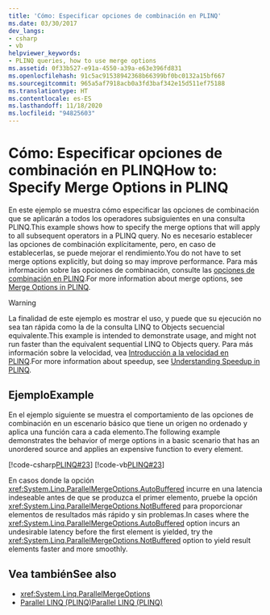 ```yaml
---
title: 'Cómo: Especificar opciones de combinación en PLINQ'
ms.date: 03/30/2017
dev_langs:
- csharp
- vb
helpviewer_keywords:
- PLINQ queries, how to use merge options
ms.assetid: 0f33b527-e91a-4550-a39a-e63e396fd831
ms.openlocfilehash: 91c5ac91538942368b66399bf0bc0132a15bf667
ms.sourcegitcommit: 965a5af7918acb0a3fd3baf342e15d511ef75188
ms.translationtype: HT
ms.contentlocale: es-ES
ms.lasthandoff: 11/18/2020
ms.locfileid: "94825603"
---
```

# <a name="how-to-specify-merge-options-in-plinq"></a><span data-ttu-id="cac70-102">Cómo: Especificar opciones de combinación en PLINQ</span><span class="sxs-lookup"><span data-stu-id="cac70-102">How to: Specify Merge Options in PLINQ</span></span>
<span data-ttu-id="cac70-103">En este ejemplo se muestra cómo especificar las opciones de combinación que se aplicarán a todos los operadores subsiguientes en una consulta PLINQ.</span><span class="sxs-lookup"><span data-stu-id="cac70-103">This example shows how to specify the merge options that will apply to all subsequent operators in a PLINQ query.</span></span> <span data-ttu-id="cac70-104">No es necesario establecer las opciones de combinación explícitamente, pero, en caso de establecerlas, se puede mejorar el rendimiento.</span><span class="sxs-lookup"><span data-stu-id="cac70-104">You do not have to set merge options explicitly, but doing so may improve performance.</span></span> <span data-ttu-id="cac70-105">Para más información sobre las opciones de combinación, consulte las [opciones de combinación en PLINQ](merge-options-in-plinq.md).</span><span class="sxs-lookup"><span data-stu-id="cac70-105">For more information about merge options, see [Merge Options in PLINQ](merge-options-in-plinq.md).</span></span>  
  
> [!WARNING]
> <span data-ttu-id="cac70-106">La finalidad de este ejemplo es mostrar el uso, y puede que su ejecución no sea tan rápida como la de la consulta LINQ to Objects secuencial equivalente.</span><span class="sxs-lookup"><span data-stu-id="cac70-106">This example is intended to demonstrate usage, and might not run faster than the equivalent sequential LINQ to Objects query.</span></span> <span data-ttu-id="cac70-107">Para más información sobre la velocidad, vea [Introducción a la velocidad en PLINQ](understanding-speedup-in-plinq.md).</span><span class="sxs-lookup"><span data-stu-id="cac70-107">For more information about speedup, see [Understanding Speedup in PLINQ](understanding-speedup-in-plinq.md).</span></span>  
  
## <a name="example"></a><span data-ttu-id="cac70-108">Ejemplo</span><span class="sxs-lookup"><span data-stu-id="cac70-108">Example</span></span>  
 <span data-ttu-id="cac70-109">En el ejemplo siguiente se muestra el comportamiento de las opciones de combinación en un escenario básico que tiene un origen no ordenado y aplica una función cara a cada elemento.</span><span class="sxs-lookup"><span data-stu-id="cac70-109">The following example demonstrates the behavior of merge options in a basic scenario that has an unordered source and applies an expensive function to every element.</span></span>  
  
 [!code-csharp[PLINQ#23](../../../samples/snippets/csharp/VS_Snippets_Misc/plinq/cs/plinqsamples.cs#23)]
 [!code-vb[PLINQ#23](../../../samples/snippets/visualbasic/VS_Snippets_Misc/plinq/vb/plinq2_vb.vb#23)]  
  
 <span data-ttu-id="cac70-110">En casos donde la opción <xref:System.Linq.ParallelMergeOptions.AutoBuffered> incurre en una latencia indeseable antes de que se produzca el primer elemento, pruebe la opción <xref:System.Linq.ParallelMergeOptions.NotBuffered> para proporcionar elementos de resultados más rápido y sin problemas.</span><span class="sxs-lookup"><span data-stu-id="cac70-110">In cases where the <xref:System.Linq.ParallelMergeOptions.AutoBuffered> option incurs an undesirable latency before the first element is yielded, try the <xref:System.Linq.ParallelMergeOptions.NotBuffered> option to yield result elements faster and more smoothly.</span></span>  
  
## <a name="see-also"></a><span data-ttu-id="cac70-111">Vea también</span><span class="sxs-lookup"><span data-stu-id="cac70-111">See also</span></span>

- <xref:System.Linq.ParallelMergeOptions>
- [<span data-ttu-id="cac70-112">Parallel LINQ (PLINQ)</span><span class="sxs-lookup"><span data-stu-id="cac70-112">Parallel LINQ (PLINQ)</span></span>](introduction-to-plinq.md)
